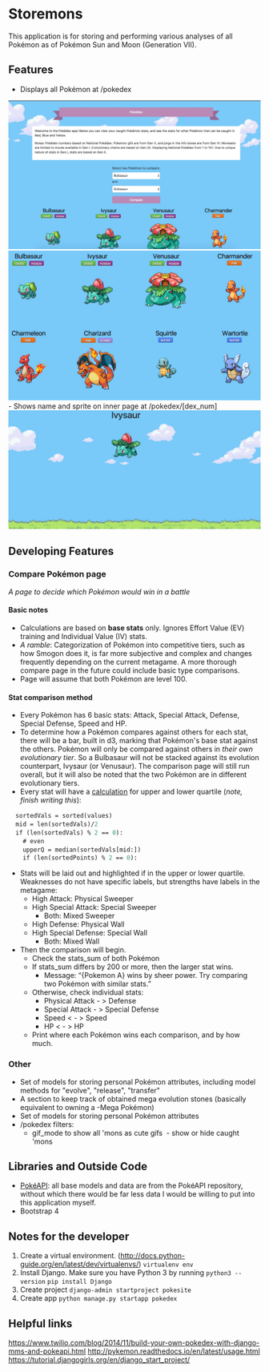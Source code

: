 # Storemons
This application is for storing and performing various analyses of all Pokémon as of Pokémon Sun and Moon (Generation VII). 

## Features
- Displays all Pokémon at /pokedex
<img src='screenshots/home1.jpg' />
<img src='screenshots/home2.jpg' />
- Shows name and sprite on inner page at /pokedex/[dex_num]
<img src='screenshots/inner.jpg' />

## Developing Features
### Compare Pokémon page
_A page to decide which Pokémon would win in a battle_

#### Basic notes
- Calculations are based on **base stats** only. Ignores Effort Value (EV) training and Individual Value (IV) stats. 
- _A ramble_: Categorization of Pokémon into competitive tiers, such as how Smogon does it, is far more subjective and complex and changes frequently depending on the current metagame. A more thorough compare page in the future could include basic type comparisons.
- Page will assume that both Pokémon are level 100.

#### Stat comparison method
- Every Pokémon has 6 basic stats: Attack, Special Attack, Defense, Special Defense, Speed and HP.
- To determine how a Pokémon compares against others for each stat, there will be a bar, built in d3, marking that Pokémon's base stat against the others. Pokémon will only be compared against others in _their own evolutionary tier_. So a Bulbasaur will not be stacked against its evolution counterpart, Ivysaur (or Venusaur). The comparison page will still run overall, but it will also be noted that the two Pokémon are in different evolutionary tiers.
- Every stat will have a [calculation](https://mashimo.wordpress.com/2013/07/06/quartiles-and-summary-statistics-in-python/) for upper and lower quartile (_note, finish writing this_):
```def upper_quartile(values):
  sortedVals = sorted(values)
  mid = len(sortedVals)/2
  if (len(sortedVals) % 2 == 0):
    # even
    upperQ = median(sortedVals[mid:])
    if (len(sortedPoints) % 2 == 0):
```
- Stats will be laid out and highlighted if in the upper or lower quartile. Weaknesses do not have specific labels, but strengths have labels in the metagame:
  - High Attack: Physical Sweeper
  - High Special Attack: Special Sweeper
    - Both: Mixed Sweeper
  - High Defense: Physical Wall
  - High Special Defense: Special Wall
     - Both: Mixed Wall
- Then the comparison will begin.
  - Check the stats_sum of both Pokémon
  - If stats_sum differs by 200 or more, then the larger stat wins.
    - Message: “{Pokemon A} wins by sheer power. Try comparing two Pokémon with similar stats.”
  - Otherwise, check individual stats:
    - Physical Attack - > Defense
    - Special Attack - > Special Defense
    - Speed < - > Speed
    - HP < - > HP
  - Print where each Pokémon wins each comparison, and by how much.

### Other
- Set of models for storing personal Pokémon attributes, including model methods for "evolve", "release", "transfer"
- A section to keep track of obtained mega evolution stones (basically equivalent to owning a -Mega Pokémon)
- Set of models for storing personal Pokémon attributes
- /pokedex filters:
  -  gif_mode to show all 'mons as cute gifs
  -  show or hide caught 'mons

## Libraries and Outside Code
- [PokéAPI](https://github.com/PokeAPI/pokeapi): all base models and data are from the PokéAPI repository, without which there would be far less data I would be willing to put into this application myself.
- Bootstrap 4

## Notes for the developer
1. Create a virtual environment. (http://docs.python-guide.org/en/latest/dev/virtualenvs/)
  `virtualenv env`
2. Install Django. Make sure you have Python 3 by running `python3 --version`
  `pip install Django`
3. Create project
  `django-admin startproject pokesite`
4. Create app
  `python manage.py startapp pokedex`

## Helpful links
https://www.twilio.com/blog/2014/11/build-your-own-pokedex-with-django-mms-and-pokeapi.html
http://pykemon.readthedocs.io/en/latest/usage.html
https://tutorial.djangogirls.org/en/django_start_project/
